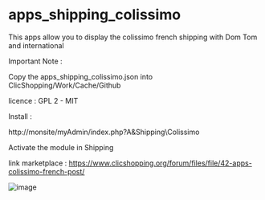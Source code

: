 # apps_shipping_colissimo

This apps allow you to display the colissimo french shipping with Dom Tom and international


Important Note :

Copy the apps_shipping_colissimo.json into ClicShopping/Work/Cache/Github

licence  : GPL 2 - MIT

Install :

http://monsite/myAdmin/index.php?A&Shipping\Colissimo

Activate the module in Shipping

link marketplace : https://www.clicshopping.org/forum/files/file/42-apps-colissimo-french-post/

![image](https://github.com/ClicShoppingOfficialModulesV3/apps_shipping_colissimo/blob/master/MouleInfosJson/colissimo.png)


